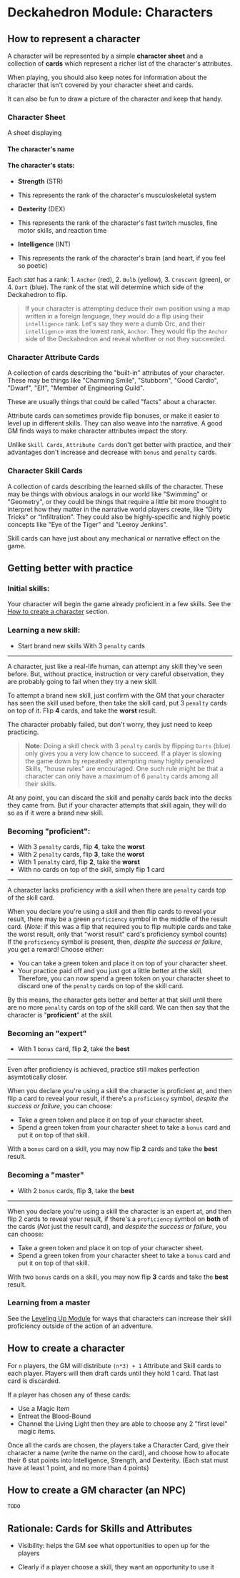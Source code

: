 # Deckahedron Module: Characters


## How to represent a character

A character will be represented by a simple **character sheet** and a
collection of **cards** which represent a richer list of the character's
attributes.

When playing, you should also keep notes for information
about the character that isn't covered by your character sheet and cards.

It can also be fun to draw a picture of the character and keep that handy.

### Character Sheet

A sheet displaying

#### The character's **name**
#### The character's **stats**:
  * **Strength** (STR)
   - This represents the rank of the character's musculoskeletal system
  * **Dexterity** (DEX)
   - This represents the rank of the character's fast twitch muscles, fine motor skills, and reaction time
  * **Intelligence** (INT)
   - This represents the rank of the character's brain (and heart, if you feel so poetic)

Each *stat* has a rank: 1. `Anchor` (red), 2. `Bulb` (yellow),
3. `Crescent` (green), or 4. `Dart` (blue).
The rank of the stat will determine which side of the Deckahedron to flip.

> If your character is attempting deduce their own position using a
> map written in a foreign language, they would do a flip using
> their `intelligence` rank.  Let's say they were a dumb Orc, and their
> `intelligence` was the lowest rank, `Anchor`. They would flip the `Anchor`
> side of the Deckahedron and reveal whether or not they succeeded.

### Character Attribute Cards

A collection of cards describing the "built-in" attributes of your character.
These may be things like "Charming Smile", "Stubborn", "Good Cardio",
"Dwarf", "Elf", "Member of Engineering Guild".

These are usually things that could be called "facts" about a character.

Attribute cards can sometimes provide flip bonuses, or make it easier to
level up in different skills.  They can also weave into the narrative. A
good GM finds ways to make character attributes impact the story.

Unlike `Skill Cards`, `Attribute Cards` don't get better with practice,
and their advantages don't increase and decrease with `bonus` and `penalty`
cards.

### Character Skill Cards

A collection of cards describing the learned skills of the character.
These may be things with obvious analogs in our world like "Swimming" or
"Geometry", or they could be things that require a little bit more
thought to interpret how they matter in the narrative world players create,
like "Dirty Tricks" or "Infiltration". They could also be highly-specific
and highly poetic concepts like "Eye of the Tiger" and "Leeroy Jenkins".

Skill cards can have just about any mechanical or narrative effect on the game.

## Getting better with practice

### Initial skills:

Your character will begin the game already proficient in a few
skills.  See the [How to create a character](#how-to-create-a-character)
section.

### Learning a new skill:

 * Start brand new skills With 3 `penalty` cards

---

A character, just like a real-life human, can attempt any skill they've
seen before. But, without practice, instruction or very careful observation,
they are probably going to fail when they try a new skill.

To attempt a brand new skill, just confirm with the GM that your character has
seen the skill used before, then take the skill card, put 3 `penalty` cards on
top of it. Flip **4** cards, and take the **worst** result.

The character probably failed, but don't worry, they just need to keep
practicing.

> **Note:** Doing a skill check with 3 `penalty` cards by flipping `Darts`
> (blue) only gives you a very low chance to succeed.  If a player is slowing
> the game down by repeatedly attempting many highly penalized Skills,
> "house rules" are encouraged.  One such rule might be that a character
> can only have a maximum of 6 `penalty` cards among all their skills.

At any point, you can discard the skill and penalty cards back into the decks
they came from. But if your character attempts that skill again, they will
do so as if it were a brand new skill.

### Becoming "proficient":

 * With 3 `penalty` cards, flip **4**, take the **worst**
 * With 2 `penalty` cards, flip **3**, take the **worst**
 * With 1 `penalty` card, flip **2**, take the **worst**
 * With no cards on top of the skill, simply flip **1** card

---

A character lacks proficiency with a skill when there are `penalty` cards
top of the skill card.

When you declare you're using a skill and then flip cards to reveal your
result, there may be a green `proficiency` symbol in the middle of the 
result card.
(*Note:* if this was a flip that required you to flip multiple cards and
take the worst result, only that "worst result" card's proficiency symbol
counts)
If the `proficiency` symbol is present, then, *despite the success or
failure*, you get a reward!  Choose either:

 * You can take a green token and place it on top of your character sheet.
 * Your practice paid off and you just got a little better at the skill.
   Therefore, you can now spend a green token on your character sheet to
   discard one of the `penalty` cards on top of the skill card.

By this means, the character gets better and better at that skill until
there are no more `penalty` cards on top of the skill card.  We can then
say that the character is "**proficient**" at the skill.


### Becoming an "expert"

 * With 1 `bonus` card, flip **2**, take the **best**

---

Even after proficiency is achieved, practice still makes perfection
asymtotically closer.

When you declare you're using a skill the character is proficient at,
and then flip a card to reveal your result, if there's a `proficiency`
symbol, *despite the success or failure*, you can choose:

 * Take a green token and place it on top of your character sheet.
 * Spend a green token from your character sheet to take a `bonus`
   card and put it on top of that skill.

With a `bonus` card on a skill, you may now flip **2** cards and take the
**best** result.

### Becoming a "master"

 * With 2 `bonus` cards, flip **3**, take the **best**

---

When you declare you're using a skill the character is an expert at,
and then flip 2 cards to reveal your result, if there's a `proficiency`
symbol on **both** of the cards (*Not* just the result card), and *despite
the success or failure*, you can choose:

 * Take a green token and place it on top of your character sheet.
 * Spend a green token from your character sheet to take a `bonus`
   card and put it on top of that skill.

With two `bonus` cards on a skill, you may now flip **3** cards and take the
**best** result.


### Learning from a master

See the [Leveling Up Module](mod_levels.md)
for ways that characters can increase their skill proficiency outside
of the action of an adventure.

## How to create a character

For `n` players, the GM will distribute `(n*3) + 1` Attribute and Skill
cards to each player. Players will then draft cards until they hold 1
card.  That last card is discarded.

If a player has chosen any of these cards:
 * Use a Magic Item
 * Entreat the Blood-Bound
 * Channel the Living Light
then they are able to choose any 2 "first level" magic items.

Once all the cards are chosen, the players take a Character Card, give their
character a name (write the name on the card), and choose how to allocate
their 6 stat points into Intelligence, Strength, and Dexterity. (Each stat
must have at least 1 point, and no more than 4 points)


## How to create a GM character (an NPC)

`TODO`

## Rationale: Cards for Skills and Attributes

 * Visibility: helps the GM see what opportunities to open up for the players
  - Clearly if a player choose a skill, they want an opportunity to use it
